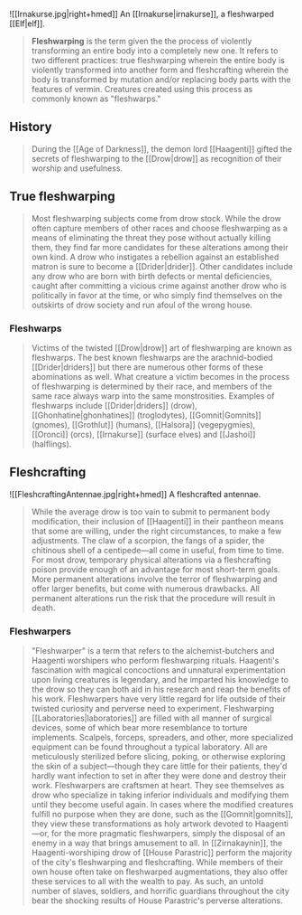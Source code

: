 ![[Irnakurse.jpg|right+hmed]] 
 An [[Irnakurse|irnakurse]], a fleshwarped [[Elf|elf]].
> **Fleshwarping** is the term given the the process of violently transforming an entire body into a completely new one. It refers to two different practices: true fleshwarping wherein the entire body is violently transformed into another form and fleshcrafting wherein the body is transformed by mutation and/or replacing body parts with the features of vermin.
> Creatures created using this process as commonly known as "fleshwarps."



## History

> During the [[Age of Darkness]], the demon lord [[Haagenti]] gifted the secrets of fleshwarping to the [[Drow|drow]] as recognition of their worship and usefulness.


## True fleshwarping

> Most fleshwarping subjects come from drow stock. While the drow often capture members of other races and choose fleshwarping as a means of eliminating the threat they pose without actually killing them, they find far more candidates for these alterations among their own kind. A drow who instigates a rebellion against an established matron is sure to become a [[Drider|drider]]. Other candidates include any drow who are born with birth defects or mental deficiencies, caught after committing a vicious crime against another drow who is politically in favor at the time, or who simply find themselves on the outskirts of drow society and run afoul of the wrong house.


### Fleshwarps

> Victims of the twisted [[Drow|drow]] art of fleshwarping are known as fleshwarps. The best known fleshwarps are the arachnid-bodied [[Drider|driders]] but there are numerous other forms of these abominations as well. What creature a victim becomes in the process of fleshwarping is determined by their race, and members of the same race always warp into the same monstrosities.
> Examples of fleshwarps include [[Drider|driders]] (drow), [[Ghonhatine|ghonhatines]] (troglodytes), [[Gomnit|Gomnits]] (gnomes), [[Grothlut]] (humans), [[Halsora]] (vegepygmies), [[Oronci]] (orcs), [[Irnakurse]] (surface elves) and [[Jashoi]] (halflings).


## Fleshcrafting

![[FleshcraftingAntennae.jpg|right+hmed]] 
 A fleshcrafted antennae.
> While the average drow is too vain to submit to permanent body modification, their inclusion of [[Haagenti]] in their pantheon means that some are willing, under the right circumstances, to make a few adjustments. The claw of a scorpion, the fangs of a spider, the chitinous shell of a centipede—all come in useful, from time to time. For most drow, temporary physical alterations via a fleshcrafting poison provide enough of an advantage for most short-term goals. More permanent alterations involve the terror of fleshwarping and offer larger benefits, but come with numerous drawbacks. All permanent alterations run the risk that the procedure will result in death.


### Fleshwarpers

> "Fleshwarper" is a term that refers to the alchemist-butchers and Haagenti worshipers who perform fleshwarping rituals. Haagenti's fascination with magical concoctions and unnatural experimentation upon living creatures is legendary, and he imparted his knowledge to the drow so they can both aid in his research and reap the benefits of his work. Fleshwarpers have very little regard for life outside of their twisted curiosity and perverse need to experiment.
> Fleshwarping [[Laboratories|laboratories]] are filled with all manner of surgical devices, some of which bear more resemblance to torture implements. Scalpels, forceps, spreaders, and other, more specialized equipment can be found throughout a typical laboratory. All are meticulously sterilized before slicing, poking, or otherwise exploring the skin of a subject—though they care little for their patients, they'd hardly want infection to set in after they were done and destroy their work.
> Fleshwarpers are craftsmen at heart. They see themselves as drow who specialize in taking inferior individuals and modifying them until they become useful again. In cases where the modified creatures fulfill no purpose when they are done, such as the [[Gomnit|gomnits]], they view these transformations as holy artwork devoted to Haagenti—or, for the more pragmatic fleshwarpers, simply the disposal of an enemy in a way that brings amusement to all.
> In [[Zirnakaynin]], the Haagenti-worshiping drow of [[House Parastric]] perform the majority of the city's fleshwarping and fleshcrafting. While members of their own house often take on fleshwarped augmentations, they also offer these services to all with the wealth to pay. As such, an untold number of slaves, soldiers, and horrific guardians throughout the city bear the shocking results of House Parastric's perverse alterations.









